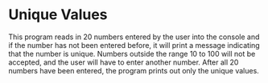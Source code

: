 # Unique Values

This program reads in 20 numbers entered by the user into the console and if the number has not been entered before, it will print a message indicating that the number is unique. Numbers outside the range 10 to 100 will not be accepted, and the user will have to enter another number. After all 20 numbers have been entered, the program prints out only the unique values.
